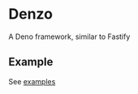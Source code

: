 # Denzo

A Deno framework, similar to Fastify

## Example

See [examples](https://github.com/erfanium/denzo/tree/main/examples)

<!-- ## Survey 

We are in the process of building a great framework for Deno and your opinion has a direct impact on our work!
https://forms.gle/o1G4M3NbDxYMa22o7 -->
